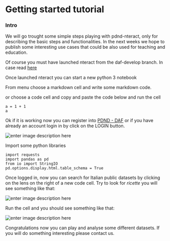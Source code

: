 
# Getting started tutorial

  
### Intro
We will go trought some simple steps playing with pdnd-nteract, only for describing the basic steps and functionalities. In the next weeks we hope to publish some interesting use cases that could be also used for teaching and education.

  

Of course you must have launched nteract from the daf-develop branch. In case read [here](https://github.com/teamdigitale/nteract/blob/daf-develop/pdnd-nteract.md)

  

Once launched nteract you can start a new python 3 notebook

From menu choose a markdown cell and write some markdown code.

  or choose a code cell and copy and paste the code below and run the cell
  ```
  a = 1 + 1
  a
  ```


Ok if it is working now you can register into [PDND - DAF](https://dataportal.daf.teamdigitale.it/#/register) or if you have already an account login in by click on the LOGIN button. 

![enter image description here](https://raw.githubusercontent.com/teamdigitale/nteract/daf-develop/pdnd-tutorials/img/login.png)

Import some python libraries
```
import requests
import pandas as pd
from io import StringIO
pd.options.display.html.table_schema = True
```

Once logged in, now you can search for Italian public datasets by clicking on the lens on the right of a new code cell. Try to look for *ricette* you will see something like that:

![enter image description here](https://raw.githubusercontent.com/teamdigitale/nteract/daf-develop/pdnd-tutorials/img/search.png)

Run the cell and you should see something like that:

![enter image description here](https://raw.githubusercontent.com/teamdigitale/nteract/daf-develop/pdnd-tutorials/img/results.png)

Congratulations now you can play and analyse some different datasets. If you will do something interesting please contact us.